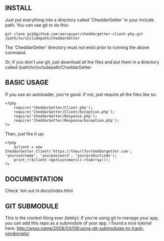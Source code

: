INSTALL
-------

Just put everything into a directory called 'CheddarGetter' in your include path. You can use git to do this:

	git clone git@github.com:marcguyer/cheddargetter-client-php.git /path/to/includepath/CheddarGetter

The 'CheddarGetter' directory must not exist prior to running the above command.

Or, if you don't use git, just download all the files and put them in a directory called /path/to/includepath/CheddarGetter

BASIC USAGE
-----------

If you use an autoloader, you're good.  If not, just require all the files like so:

	<?php
		require('CheddarGetter/Client.php');
		require('CheddarGetter/Client/Exception.php');
		require('CheddarGetter/Response.php');
		require('CheddarGetter/Response/Exception.php');
	?>

Then, just fire it up:

	<?php
		$client = new CheddarGetter_Client('https://theurlforcheddargetter.com', 'yourusername', 'yourpassword', 'yourproductcode');
		print_r($client->getCustomers()->toArray());
	?>

DOCUMENTATION
-------------

Check 'em out in docs/index.html

GIT SUBMODULE
-------------

This is the coolest thing ever (lately): If you're using git to manage your app, you can add this repo as a submodule of your app.  I found a nice tutorial here: http://woss.name/2008/04/09/using-git-submodules-to-track-vendorrails/
